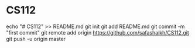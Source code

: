 # CS112
echo "# CS112" >> README.md
git init
git add README.md
git commit -m "first commit"
git remote add origin https://github.com/safashaikh/CS112.git
git push -u origin master
